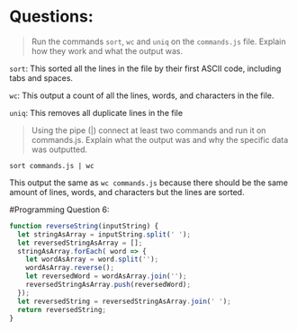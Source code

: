 # Questions:

> Run the commands `sort`, `wc` and `uniq` on the `commands.js` file. Explain how they work and what the output was.

`sort`: This sorted all the lines in the file by their first ASCII code, including tabs and spaces.

`wc`: This output a count of all the lines, words, and characters in the file.

`uniq`: This removes all duplicate lines in the file

> Using the pipe (|) connect at least two commands and run it on commands.js. Explain what the output was and why the specific data was outputted.

`sort commands.js | wc`

This output the same as `wc commands.js` because there should be the same amount of lines, words, and characters but the lines are sorted.

#Programming Question 6:

```js
function reverseString(inputString) {
  let stringAsArray = inputString.split(' ');
  let reversedStringAsArray = [];
  stringAsArray.forEach( word => {
    let wordAsArray = word.split('');
    wordAsArray.reverse();
    let reversedWord = wordAsArray.join('');
    reversedStringAsArray.push(reversedWord);
  });
  let reversedString = reversedStringAsArray.join(' ');
  return reversedString;
}
```